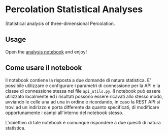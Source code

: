 # Percolation Statistical Analyses

Statistical analysis of three-dimensional Percolation.

## Usage

Open the [analysis notebook](./analysis.ipynb) and enjoy!

## Come usare il notebook

Il notebook contiene la risposta a due domande di natura statistica. E' possibile utilizzare e configurare i parametri di connessione per la API e la classe di connessione stessa nel file `api_utils.py`. Il notebook può essere utilizzato localmente ed i risultati possono essere ricavati allo stesso modo, avviando le celle una ad una in ordine e ricordando, in caso la REST API si trovi ad un indirizzo e porta differente da quanto specificati, di modificare opportunamente i campi all'interno del notebook stesso.

L'obiettivo di tale notebook è comunque rispondere a due quesiti di natura statistica.
